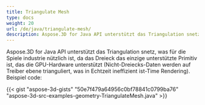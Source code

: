 ```yaml
---
title: Triangulate Mesh
type: docs
weight: 20
url: /de/java/triangulate-mesh/
description: Aspose.3D for Java API unterstützt das Triangulation snetz, was für die Spiele industrie nützlich ist, da das Dreieck das einzige unterstützte Primitiv ist, das die GPU-Hardware unterstützt (Nicht-Dreiecks-Daten werden auf Treiber ebene trianguliert, was in Echtzeit ineffizient ist-Time Rendering).
---
```

Aspose.3D for Java API unterstützt das Triangulation snetz, was für die Spiele industrie nützlich ist, da das Dreieck das einzige unterstützte Primitiv ist, das die GPU-Hardware unterstützt (Nicht-Dreiecks-Daten werden auf Treiber ebene trianguliert, was in Echtzeit ineffizient ist-Time Rendering). Beispiel code:

{{< gist "aspose-3d-gists" "50e7f479a64956c0bf78841c0799ba76" "aspose-3d-src-examples-geometry-TriangulateMesh.java" >}}




